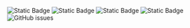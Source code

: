 ![Static Badge](https://img.shields.io/badge/blacklists-60-000000) ![Static Badge](https://img.shields.io/badge/blacklisted-3187178-cc0000) ![Static Badge](https://img.shields.io/badge/whitelisted-2244-00CC00) ![Static Badge](https://img.shields.io/badge/streaming_blacklist-28107-000000) ![GitHub issues](https://img.shields.io/github/issues/fabriziosalmi/blacklists)
